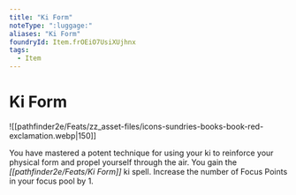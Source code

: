 ```yaml
---
title: "Ki Form"
noteType: ":luggage:"
aliases: "Ki Form"
foundryId: Item.frOEiO7UsiXUjhnx
tags:
  - Item
---
```


# Ki Form
![[pathfinder2e/Feats/zz_asset-files/icons-sundries-books-book-red-exclamation.webp|150]]

You have mastered a potent technique for using your ki to reinforce your physical form and propel yourself through the air. You gain the _[[pathfinder2e/Feats/Ki Form]]_ ki spell. Increase the number of Focus Points in your focus pool by 1.
